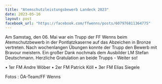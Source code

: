 ```yaml
---
title: "Atemschutzleistungsbewerb Landeck 2023"
date: 2023-05-16
layout: post
facebook_url: "https://facebook.com/ffwenns/posts/607976811364775"
---
```


Am Samstag, den 06. Mai war ein Trupp der FF Wenns beim Atemschutzbewerb in der Pontlatzkaserne auf das Abzeichen in Bronze vertreten. Nach wochenlangen Übungen konnte der Trupp den Bewerb mit Bravour meistern. Ein großer Dank nochmals dem Ausbilder LM Stefan Deutschmann.
Herzliche Gratulation an beide Trupps - Weiter so! 

• 1er FM Andre Wöber
• 2er FM Patrick Köll
• 3er FM Elias Siegele

 

Fotos : ÖA-Team/FF Wenns